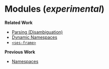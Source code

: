 # Modules (_experimental_)

**Related Work**

- [Parsing (Disambiguation)](./parsing.html)
- [Dynamic Namespaces](./namespaces.html)
- [`<ses-frame>`](./ses-frame.html)

**Previous Work**

- [Namespaces](./alpha/README)
